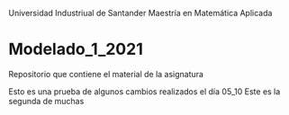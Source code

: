 Universidad Industriual de Santander
Maestría en Matemática Aplicada

# Modelado\_1_2021

Repositorio que contiene el material de la asignatura

Esto es una prueba de algunos cambios realizados el día 05_10
Este es la segunda de muchas

